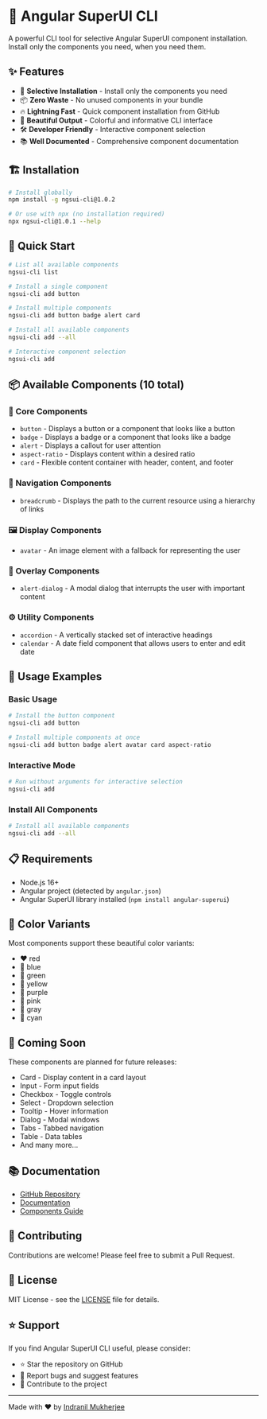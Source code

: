 # 🚀 Angular SuperUI CLI

A powerful CLI tool for selective Angular SuperUI component installation. Install only the components you need, when you need them.

## ✨ Features

- 🎯 **Selective Installation** - Install only the components you need
- 📦 **Zero Waste** - No unused components in your bundle
- 🔥 **Lightning Fast** - Quick component installation from GitHub
- 🎨 **Beautiful Output** - Colorful and informative CLI interface
- 🛠️ **Developer Friendly** - Interactive component selection
- 📚 **Well Documented** - Comprehensive component documentation

## 🏗️ Installation

```bash
# Install globally
npm install -g ngsui-cli@1.0.2

# Or use with npx (no installation required)
npx ngsui-cli@1.0.1 --help
```

## 🎯 Quick Start

```bash
# List all available components
ngsui-cli list

# Install a single component
ngsui-cli add button

# Install multiple components
ngsui-cli add button badge alert card

# Install all available components
ngsui-cli add --all

# Interactive component selection
ngsui-cli add
```

## 📦 Available Components (10 total)

### 🎯 Core Components
- `button` - Displays a button or a component that looks like a button
- `badge` - Displays a badge or a component that looks like a badge  
- `alert` - Displays a callout for user attention
- `aspect-ratio` - Displays content within a desired ratio
- `card` - Flexible content container with header, content, and footer

### 🧭 Navigation Components
- `breadcrumb` - Displays the path to the current resource using a hierarchy of links

### 🖼️ Display Components
- `avatar` - An image element with a fallback for representing the user

### 💫 Overlay Components
- `alert-dialog` - A modal dialog that interrupts the user with important content

### ⚙️ Utility Components
- `accordion` - A vertically stacked set of interactive headings
- `calendar` - A date field component that allows users to enter and edit date

## 🔧 Usage Examples

### Basic Usage
```bash
# Install the button component
ngsui-cli add button

# Install multiple components at once
ngsui-cli add button badge alert avatar card aspect-ratio
```

### Interactive Mode
```bash
# Run without arguments for interactive selection
ngsui-cli add
```

### Install All Components
```bash
# Install all available components
ngsui-cli add --all
```

## 📋 Requirements

- Node.js 16+ 
- Angular project (detected by `angular.json`)
- Angular SuperUI library installed (`npm install angular-superui`)

## 🎨 Color Variants

Most components support these beautiful color variants:
- ❤️ red
- 💙 blue  
- 💚 green
- 💛 yellow
- 💜 purple
- 🩷 pink
- 🤍 gray
- 🩵 cyan

## 🚀 Coming Soon

These components are planned for future releases:
- Card - Display content in a card layout
- Input - Form input fields
- Checkbox - Toggle controls
- Select - Dropdown selection
- Tooltip - Hover information
- Dialog - Modal windows
- Tabs - Tabbed navigation
- Table - Data tables
- And many more...

## 📚 Documentation

- [GitHub Repository](https://github.com/bhaimicrosoft/angular-superui)
- [Documentation](https://github.com/bhaimicrosoft/angular-superui/tree/main/docs)
- [Components Guide](https://github.com/bhaimicrosoft/angular-superui/tree/main/docs/components)

## 🤝 Contributing

Contributions are welcome! Please feel free to submit a Pull Request.

## 📄 License

MIT License - see the [LICENSE](LICENSE) file for details.

## ⭐ Support

If you find Angular SuperUI CLI useful, please consider:
- ⭐ Star the repository on GitHub
- 🐛 Report bugs and suggest features
- 🤝 Contribute to the project

---

Made with ❤️ by [Indranil Mukherjee](https://bhaikaju.com)
